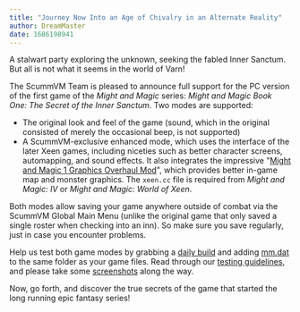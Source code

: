 ```yaml
---
title: "Journey Now Into an Age of Chivalry in an Alternate Reality"
author: DreamMaster
date: 1686198941
---
```


A stalwart party exploring the unknown, seeking the fabled Inner Sanctum. But all is not what it seems in the world of Varn!

The ScummVM Team is pleased to announce full support for the PC version of the first game of the *Might and Magic* series: *Might and Magic Book One: The Secret of the Inner Sanctum*. Two modes are supported:

* The original look and feel of the game (sound, which in the original consisted of merely the occasional beep, is not supported)
* A ScummVM-exclusive enhanced mode, which uses the interface of the later Xeen games, including niceties such as better character screens, automapping, and sound effects. It also integrates the impressive "[Might and Magic 1 Graphics Overhaul Mod](https://www.dungeoncrawlers.org/post/might-magic-1-graphics-overhaul-mod/)", which provides better in-game map and monster graphics. The `xeen.cc` file is required from *Might and Magic: IV* or *Might and Magic: World of Xeen*.

Both modes allow saving your game anywhere outside of combat via the ScummVM Global Main Menu (unlike the original game that only saved a single roster when checking into an inn). So make sure you save regularly, just in case you encounter problems.

Help us test both game modes by grabbing a [daily build](/downloads/#daily) and adding [mm.dat](https://github.com/scummvm/scummvm/blob/master/dists/engine-data/mm.dat) to the same folder as your game files. Read through our [testing guidelines](https://wiki.scummvm.org/index.php/Release_Testing#Testing_Guidelines), and please take some [screenshots](https://wiki.scummvm.org/index.php/Screenshots) along the way.

Now, go forth, and discover the true secrets of the game that started the long running epic fantasy series!
